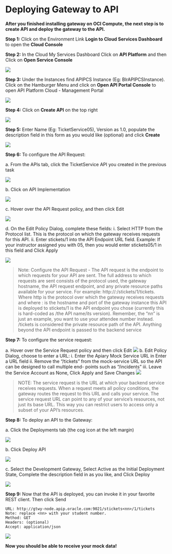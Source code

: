 # Deploying Gateway to API



**After you finished installing gateway on OCI Compute, the next step is to create API and deploy the gateway to the API.**

**Step 1:** Click on the Environment Link **Login to Cloud Services Dashboard** to open the **Cloud Console**


**Step 2:** In the Cloud My Services Dashboard Click on **API Platform** and then Click on **Open Service Console**
  
  ![](images/Picture1.png)
 
**Step 3:** Under the Instances find APIPCS Instance (Eg: BlrAPIPCSInstance). Click on the Hamburger Menu and click on **Open API Portal Console** to open API Platform Cloud - Management Portal

![](images/Picture2.png)

**Step 4:** Click on **Create API** on the top right

![](images/Picture3.png)

**Step 5:** Enter Name (Eg: TicketService05), Version as 1.0, populate the description field in this form as you would like (optional) and click **Create**

![](images/Picture4.png)

**Step 6:** To configure the API Request:

   a. From the APIs tab, click the TicketService<nn> API you created in the previous task
   
   ![](images/Picture5.png)
   
   b. Click on API Implementation
   
   ![](images/Picture6.png)
   
   c. Hover over the API Request policy, and then click Edit
   
   ![](images/Picture7.png)
   
   d. On the Edit Policy Dialog, complete these fields:
        i. Select HTTP from the Protocol list. This is the protocol on which the 
        gateway receives requests for this API.
        ii. Enter stickets<nn>/1 into the API Endpoint URL field. Example: If your 
        instructor assigned you with 05, then you would enter stickets05/1 in this 
        field and Click Apply
   
   ![](images/Picture8.png)

>Note: Configure the API Request - The API request is the endpoint to which requests for your API are sent. The full address to which requests are sent consists of the protocol used, the gateway hostname, the API request endpoint, and any private resource paths available for your service. For example: http://<host>:<port>/stickets<nn>/1/tickets. Where http is the protocol over which the gateway receives requests and where <host>:<port> is the hostname and port of the gateway instance this API is deployed to stickets<nn>/1 is the API endpoint you chose (currently this is hard-coded as /the API name/its version). Remember, the “nn” is just an example, you want to use your attendee number instead. /tickets is considered the private resource path of the API. Anything beyond the API endpoint is passed to the backend service  

**Step 7:** To configure the service request:

   a. Hover over the Service Request policy and then click Edit
   ![](images/Picture9.png)
   b. Edit Policy Dialog, choose to enter a URL:
        i. Enter the Apiary Mock Service URL in Enter a URL field
        ii.	Remove the “/tickets” from the mock-service URL so the API can be 
        designed to call multiple end- points such as “/incidents”
        iii. Leave the Service Account as None, Click Apply and Save Changes
   ![](images/Picture10.png)
   
>NOTE: The service request is the URL at which your backend service receives requests. When a request meets all policy conditions, the gateway routes the request to this URL and calls your service. The service request URL can point to any of your service’s resources, not just its base URL. This way you can restrict users to access only a subset of your API’s resources.

**Step 8:** To deploy an API to the Gateway:

   a. Click the Deployments tab (the cog icon at the left margin)
   
   ![](images/Picture11.png)
   
   b. Click Deploy API
   
   ![](images/Picture12.png)
   
   c. Select the Development Gateway, Select Active as the Initial Deployment State, Complete the description field in as 
   you like, and Click Deploy
   
   ![](images/Picture13.png)
    
**Step 9:** Now that the API is deployed, you can invoke it in your favorite REST client. Then click Send
    
    URL: http://gtwy-node.apip.oracle.com:9021/stickets<nn>/1/tickets
    Note: replace <nn> with your student number.
	Method: GET
	Headers: (optional)
	Accept: application/json
![](images/Picture14.png)

**Now you should be able to receive your mock data!**





